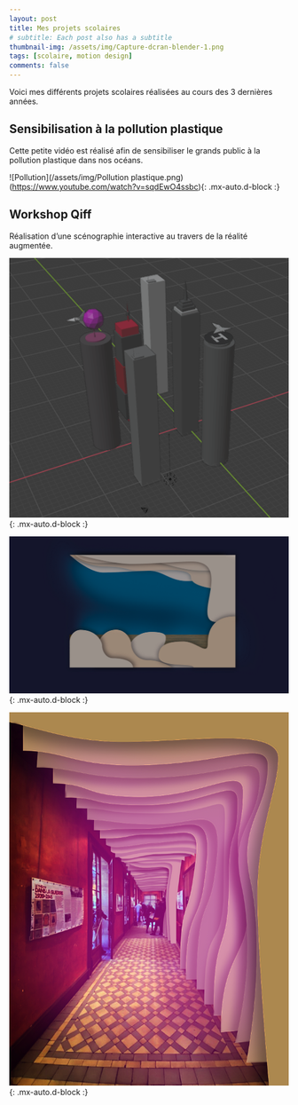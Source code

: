 ```yaml
---
layout: post
title: Mes projets scolaires
# subtitle: Each post also has a subtitle
thumbnail-img: /assets/img/Capture-dcran-blender-1.png
tags: [scolaire, motion design]
comments: false
---
```


Voici mes différents projets scolaires réalisées au cours des 3 dernières années.

## Sensibilisation à la pollution plastique

Cette petite vidéo est réalisé afin de sensibiliser le grands public à la pollution plastique dans nos océans.

![Pollution](/assets/img/Pollution plastique.png)(https://www.youtube.com/watch?v=sqdEwO4ssbc){: .mx-auto.d-block :}


## Workshop Qiff

Réalisation d’une scénographie interactive au travers de la réalité augmentée.

![Qiff1](/assets/img/Capture-dcran-blender-1.png){: .mx-auto.d-block :}

![Qiff2](/assets/img/bar-2.png){: .mx-auto.d-block :}

![Qiff3](/assets/img/quiff.png){: .mx-auto.d-block :}
